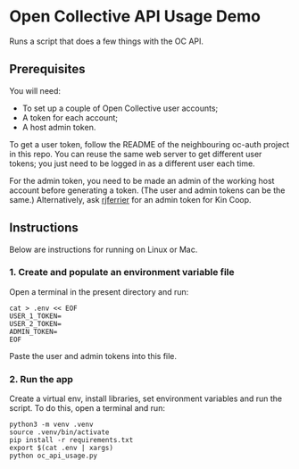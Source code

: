 # Open Collective API Usage Demo

Runs a script that does a few things with the OC API.

## Prerequisites

You will need:
* To set up a couple of Open Collective user accounts; 
* A token for each account;
* A host admin token.

To get a user token, follow the README of the neighbouring oc-auth project in this repo. You can reuse
the same web server to get different user tokens; you just need to be logged in as a different user each time.

For the admin token, you need to be made an admin of the working host account before generating a token. 
(The user and admin tokens can be the same.) 
Alternatively, ask [rjferrier](https://github.com/rjferrier) for an admin token for Kin Coop.


## Instructions

Below are instructions for running on Linux or Mac.


### 1. Create and populate an environment variable file

Open a terminal in the present directory and run:


```shell
cat > .env << EOF
USER_1_TOKEN=
USER_2_TOKEN=
ADMIN_TOKEN=
EOF
```

Paste the user and admin tokens into this file.


### 2. Run the app

Create a virtual env, install libraries, set environment variables and run the script. 
To do this, open a terminal and run:

```shell
python3 -m venv .venv
source .venv/bin/activate
pip install -r requirements.txt
export $(cat .env | xargs)
python oc_api_usage.py
```
